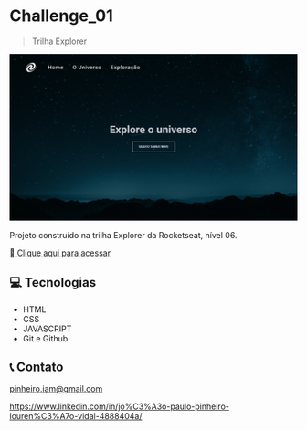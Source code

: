 # Challenge_01

> Trilha Explorer

![Preview](./assets/images/localhost_3000_explorer_Home.png)

Projeto construído na trilha Explorer da Rocketseat, nível 06.


[🔗 Clique aqui para acessar](https://pinheiroiam.github.io/Challenge_01/)

## 💻 Tecnologias

 - HTML
 - CSS
 - JAVASCRIPT
 - Git e Github

## 📞 Contato

pinheiro.iam@gmail.com

https://www.linkedin.com/in/jo%C3%A3o-paulo-pinheiro-louren%C3%A7o-vidal-4888404a/
